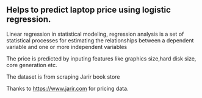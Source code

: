 ## Helps to predict laptop price using logistic regression.

Linear regression in statistical modeling, regression analysis is a set of statistical processes for estimating the relationships between a dependent variable and one or more independent variables

The price is predicted by inputing features like graphics size,hard disk size, core generation etc.

The dataset is from scraping Jarir book store

Thanks to https://www.jarir.com for pricing data.

